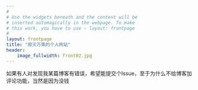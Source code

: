 ```yaml
---
#
# Use the widgets beneath and the content will be
# inserted automagically in the webpage. To make
# this work, you have to use › layout: frontpage
#
layout: frontpage
title: "寂灭万乘的个人网站"
header:
    image_fullwidth: front02.jpg
---
```

如果有人对发现我某篇博客有错误，希望能提交个lssue，至于为什么不给博客加评论功能，当然是因为没钱
